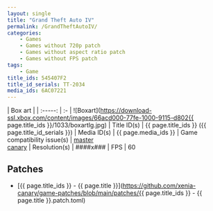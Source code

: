 ```yaml
---
layout: single
title: "Grand Theft Auto IV"
permalink: /GrandTheftAutoIV/
categories:
    - Games
    - Games without 720p patch
    - Games without aspect ratio patch
    - Games without FPS patch
tags:
    - Game
title_ids: 545407F2
title_id_serials: TT-2034
media_ids: 6AC07221
---
```


| Box art                     |
| :-----:                     | :-
| ![Boxart](https://download-ssl.xbox.com/content/images/66acd000-77fe-1000-9115-d802{{ page.title_ids }}/1033/boxartlg.jpg)
| Title ID(s)                 | {{ page.title_ids }} ({{ page.title_id_serials }})
| Media ID(s)                 | {{ page.media_ids }}
| Game compatibility issue(s) | [master](https://github.com/xenia-project/game-compatibility/issues/427)<br>[canary](https://github.com/xenia-canary/game-compatibility/issues/14)
| Resolution(s)               | ####x###
| FPS                         | 60

## Patches
* [{{ page.title_ids }} - {{ page.title }}](https://github.com/xenia-canary/game-patches/blob/main/patches/{{ page.title_ids }} - {{ page.title }}.patch.toml)
